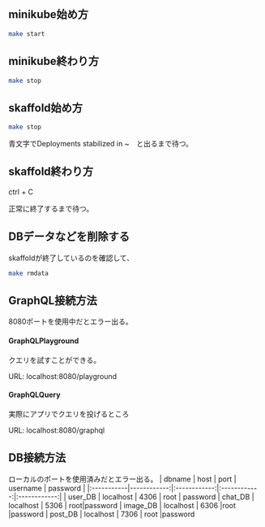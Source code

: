 ## minikube始め方
```bash
make start
```

## minikube終わり方
```bash
make stop
```

## skaffold始め方
```bash
make stop
```
青文字でDeployments stabilized in ~　と出るまで待つ。
## skaffold終わり方
ctrl + C

正常に終了するまで待つ。
## DBデータなどを削除する
skaffoldが終了しているのを確認して、
```bash
make rmdata
```
## GraphQL接続方法
8080ポートを使用中だとエラー出る。
#### GraphQLPlayground
クエリを試すことができる。

URL: localhost:8080/playground

#### GraphQLQuery
実際にアプリでクエリを投げるところ

URL: localhost:8080/graphql

## DB接続方法
ローカルのポートを使用済みだとエラー出る。
| dbname   | host | port | username | password |
|:-----------|------------:|:------------:|:------------:|:------------:|
| user_DB   |     localhost |   4306       | root | password
| chat_DB    |        localhost |    5306        | root|password
| image_DB   |     localhost |   6306     |root |password
| post_DB    |      localhost |    7306  |  root |password

